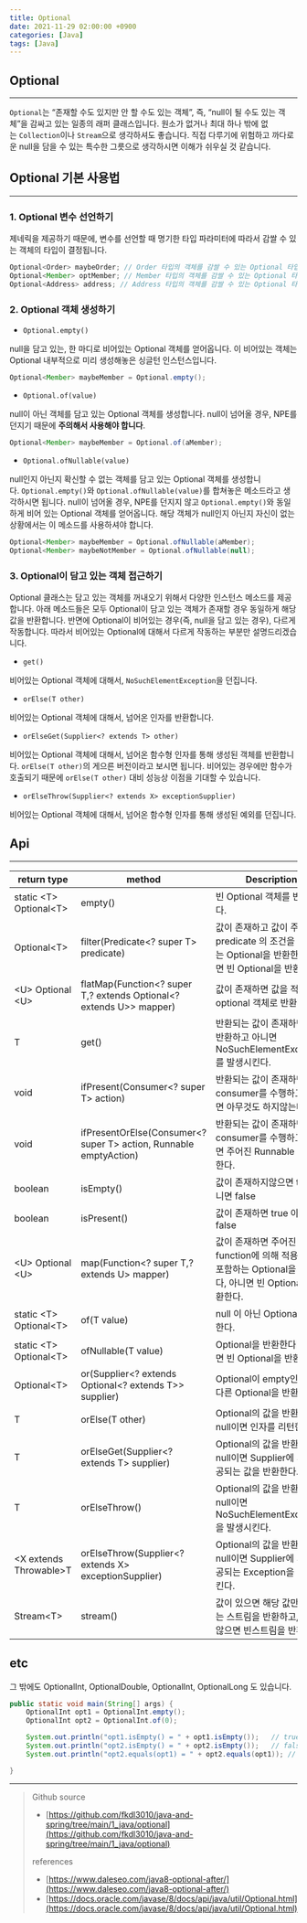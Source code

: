 ```yaml
---
title: Optional
date: 2021-11-29 02:00:00 +0900
categories: [Java]
tags: [Java]
---
```


## Optional

---

`Optional`는 “존재할 수도 있지만 안 할 수도 있는 객체”, 즉, “null이 될 수도 있는 객체”을 감싸고 있는 일종의 래퍼 클래스입니다. 원소가 없거나 최대 하나 밖에 없는 `Collection`이나 `Stream`으로 생각하셔도 좋습니다. 직접 다루기에 위험하고 까다로운 null을 담을 수 있는 특수한 그릇으로 생각하시면 이해가 쉬우실 것 같습니다.

## Optional 기본 사용법

---

### 1. Optional 변수 선언하기

제네릭을 제공하기 때문에, 변수를 선언할 때 명기한 타입 파라미터에 따라서 감쌀 수 있는 객체의 타입이 결정됩니다.

```java
Optional<Order> maybeOrder; // Order 타입의 객체를 감쌀 수 있는 Optional 타입의 변수
Optional<Member> optMember; // Member 타입의 객체를 감쌀 수 있는 Optional 타입의 변수
Optional<Address> address; // Address 타입의 객체를 감쌀 수 있는 Optional 타입의 변수
```

### 2. Optional 객체 생성하기

- `Optional.empty()`

null을 담고 있는, 한 마디로 비어있는 Optional 객체를 얻어옵니다. 이 비어있는 객체는 Optional 내부적으로 미리 생성해놓은 싱글턴 인스턴스입니다.

```java
Optional<Member> maybeMember = Optional.empty();
```

- `Optional.of(value)`

null이 아닌 객체를 담고 있는 Optional 객체를 생성합니다. null이 넘어올 경우, NPE를 던지기 때문에 **주의해서 사용해야 합니다**.

```java
Optional<Member> maybeMember = Optional.of(aMember);
```

- `Optional.ofNullable(value)`

null인지 아닌지 확신할 수 없는 객체를 담고 있는 Optional 객체를 생성합니다. `Optional.empty()`와 `Optional.ofNullable(value)`를 합쳐놓은 메소드라고 생각하시면 됩니다. null이 넘어올 경우, NPE를 던지지 않고 `Optional.empty()`와 동일하게 비어 있는 Optional 객체를 얻어옵니다. 해당 객체가 null인지 아닌지 자신이 없는 상황에서는 이 메소드를 사용하셔야 합니다.

```java
Optional<Member> maybeMember = Optional.ofNullable(aMember);
Optional<Member> maybeNotMember = Optional.ofNullable(null);
```

### 3. Optional이 담고 있는 객체 접근하기

Optional 클래스는 담고 있는 객체를 꺼내오기 위해서 다양한 인스턴스 메소드를 제공합니다. 아래 메소드들은 모두 Optional이 담고 있는 객체가 존재할 경우 동일하게 해당 값을 반환합니다. 반면에 Optional이 비어있는 경우(즉, null을 담고 있는 경우), 다르게 작동합니다. 따라서 비어있는 Optional에 대해서 다르게 작동하는 부분만 설명드리겠습니다.

- `get()`

비어있는 Optional 객체에 대해서, `NoSuchElementException`을 던집니다.

- `orElse(T other)`

비어있는 Optional 객체에 대해서, 넘어온 인자를 반환합니다.

- `orElseGet(Supplier<? extends T> other)`

비어있는 Optional 객체에 대해서, 넘어온 함수형 인자를 통해 생성된 객체를 반환합니다. `orElse(T other)`의 게으른 버전이라고 보시면 됩니다. 비어있는 경우에만 함수가 호출되기 때문에 `orElse(T other)` 대비 성능상 이점을 기대할 수 있습니다.

- `orElseThrow(Supplier<? extends X> exceptionSupplier)`

비어있는 Optional 객체에 대해서, 넘어온 함수형 인자를 통해 생성된 예외를 던집니다.

## Api

---

| return type              | method                                                              | Description                                                                                                   |
| ------------------------ | ------------------------------------------------------------------- | ------------------------------------------------------------------------------------------------------------- |
| static \<T> Optional\<T> | empty()                                                             | 빈 Optional 객체를 반환한다.                                                                                  |
| Optional\<T>             | filter(Predicate<? super T> predicate)                              | 값이 존재하고 값이 주어진 predicate 의 조건을 일치하는 Optional을 반환한다 아니면 빈 Optional을 반환한다.     |
| \<U> Optional \<U>       | flatMap(Function<? super T,? extends Optional<? extends U>> mapper) | 값이 존재하면 값을 적용한 뒤 optional 객체로 반환한다.                                                        |
| T                        | get()                                                               | 반환되는 값이 존재하면 값을 반환하고 아니면 NoSuchElementException 를 발생시킨다.                             |
| void                     | ifPresent(Consumer<? super T> action)                               | 반환되는 값이 존재하면 consumer를 수행하고 아니면 아무것도 하지않는다.                                        |
| void                     | ifPresentOrElse(Consumer<? super T> action, Runnable emptyAction)   | 반환되는 값이 존재하면 consumer를 수행하고 아니면 주어진 Runnable 을 수행한다.                                |
| boolean                  | isEmpty()                                                           | 값이 존재하지않으면 true 아니면 false                                                                         |
| boolean                  | isPresent()                                                         | 값이 존재하면 true 아니면 false                                                                               |
| \<U> Optional \<U>       | map(Function<? super T,? extends U> mapper)                         | 값이 존재하면 주어진 function에 의해 적용된 값을 포함하는 Optional을 반환한다, 아니면 빈 Optional을 반환한다. |
| static \<T> Optional\<T> | of(T value)                                                         | null 이 아닌 Optional을 반환한다.                                                                             |
| static \<T> Optional\<T> | ofNullable(T value)                                                 | Optional을 반환한다 null이면 빈 Optional을 반환한다.                                                          |
| Optional\<T>             | or(Supplier<? extends Optional<? extends T>> supplier)              | Optional이 empty인 경우에 다른 Optional을 반환                                                                |
| T                        | orElse(T other)                                                     | Optional의 값을 반환하되 null이면 인자를 리턴한다.                                                            |
| T                        | orElseGet(Supplier<? extends T> supplier)                           | Optional의 값을 반환하되 null이면 Supplier에 의해 제공되는 값을 반환한다.                                     |
| T                        | orElseThrow()                                                       | Optional의 값을 반환하되 null이면 NoSuchElementException을 발생시킨다.                                        |
| \<X extends Throwable>T  | orElseThrow(Supplier<? extends X> exceptionSupplier)                | Optional의 값을 반환하되 null이면 Supplier에 의해 제공되는 Exception을 발생시킨다.                            |
| Stream\<T>               | stream()                                                            | 값이 있으면 해당 값만 포함하는 스트림을 반환하고, 그렇지 않으면 빈스트림을 반환한다.                          |

## etc

그 밖에도 OptionalInt, OptionalDouble, OptionalInt, OptionalLong 도 있습니다.

```java
public static void main(String[] args) {
    OptionalInt opt1 = OptionalInt.empty();
    OptionalInt opt2 = OptionalInt.of(0);

    System.out.println("opt1.isEmpty() = " + opt1.isEmpty());   // true
    System.out.println("opt2.isEmpty() = " + opt2.isEmpty());   // false
    System.out.println("opt2.equals(opt1) = " + opt2.equals(opt1)); // false

}
```

<hr class="end-line">

> Github source
>
> - [https://github.com/fkdl3010/java-and-spring/tree/main/1_java/optional](https://github.com/fkdl3010/java-and-spring/tree/main/1_java/optional)
>
> references
>
> - [https://www.daleseo.com/java8-optional-after/](https://www.daleseo.com/java8-optional-after/)
> - [https://docs.oracle.com/javase/8/docs/api/java/util/Optional.html](https://docs.oracle.com/javase/8/docs/api/java/util/Optional.html)
